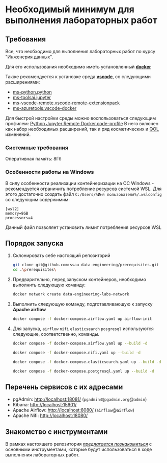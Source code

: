 # Необходимый минимум для выполнения лабораторных работ

## Требования

Все, что необходимо для выполнения лабораторных работ по курсу "Инженерия данных".

Для его использования необходимо иметь установленный [**docker**](https://www.docker.com/)

Также рекомендуется к установке среда [**vscode**](https://code.visualstudio.com/),
со следующими расширениями:

* [ms-python.python](https://marketplace.visualstudio.com/items?itemName=ms-python.python)
* [ms-toolsai.jupyter](https://marketplace.visualstudio.com/items?itemName=ms-toolsai.jupyter)
* [ms-vscode-remote.vscode-remote-extensionpack](https://marketplace.visualstudio.com/items?itemName=ms-vscode-remote.vscode-remote-extensionpack)
* [ms-azuretools.vscode-docker](https://marketplace.visualstudio.com/items?itemName=ms-azuretools.vscode-docker)

Для быстрой настройки среды можно воспользоваться следующим профилем:
[Python Jupyter Remote Docker.code-profile](./Python%20Jupyter%20Remote%20Docker.code-profile)
В него включен как набор необходимых расширений, так и ряд косметических и [QOL](## "Quality of life") изменений.

### Системные требования

Оперативная память: 8Гб

### Особенности работы на Windows 

В силу особенности реализации контейнеризации на ОС Windows - рекомендуется ограничить потребление ресурсов системой WSL. 
Для этого достаточно создать файл `C:/Users/%Имя пользователя%/.wslconfig` со следующим содержимим:

```
[wsl2]
memory=8GB
processors=4
```

Данный файл позволяет установить лимит потребления ресурсов WSL

## Порядок запуска

1. Склонировать себе настоящий репозиторий

    ```bash
    git clone git@github.com:ssau-data-engineering/prerequisites.git
    cd .\prerequisites\
    ```

2. Предварительно, перед запуском контейнеров, необходимо выполнить следующую команду:

    ```bash
    docker network create data-engineering-labs-network
    ```

3. Выполнить следующую команду, подготавливающую к запуску **Apache airflow**

    ```bash
    docker compose -f docker-compose.airflow.yaml up airflow-init
    ```

4. Для запуска, `airflow` `nifi` `elasticsearch` `posgresql` используются следующие, соответственно, команды.

    ```bash
    docker compose -f docker-compose.airflow.yaml up --build -d
    ```    
    
    ```bash
    docker compose -f docker-compose.nifi.yaml up --build -d
    ```    
    
    ```bash
    docker compose -f docker-compose.elasticsearch.yaml up --build -d
    ```    
    
    ```bash
    docker compose -f docker-compose.postgresql.yaml up --build -d
    ```

## Перечень сервисов с их адресами

* pgAdmin: <http://localhost:18081/>  (`pgadmin4@pgadmin.org`@`admin`)
* Kibana: <http://localhost:15601/>
* Apache Airflow: <http://localhost:8080/> (`airflow`@`airflow`)
* Apache Nifi: <http://localhost:18080/>

## Знакомство с инструментами

В рамках настоящего репозитория [*предлагается познакомиться*](https://github.com/ssau-data-engineering/Prerequisites/wiki) с основными инструментами, которые будут использоваться
в ходе выполнения лабораторных работ.
